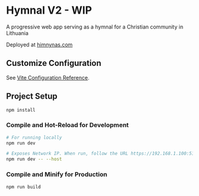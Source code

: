 # Hymnal V2 - WIP
A progressive web app serving as a hymnal for a Christian community in Lithuania

Deployed at [himnynas.com](https://himnynas.com/)

## Customize Configuration

See [Vite Configuration Reference](https://vitejs.dev/config/).

## Project Setup

```sh
npm install
```

### Compile and Hot-Reload for Development

```sh
# For running locally
npm run dev

# Exposes Network IP. When run, follow the URL https://192.168.1.100:5173/ on your mobile device for testing
npm run dev -- --host  
```

### Compile and Minify for Production

```sh
npm run build
```



